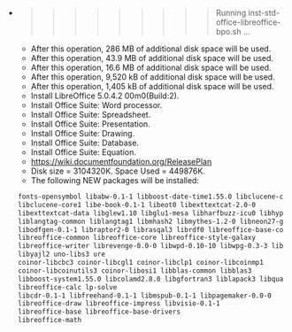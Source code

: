 * >>>>>>>>> Running inst-std-office-libreoffice-bpo.sh ...
  * After this operation, 286 MB of additional disk space will be used.
  * After this operation, 43.9 MB of additional disk space will be used.
  * After this operation, 16.6 MB of additional disk space will be used.
  * After this operation, 9,520 kB of additional disk space will be used.
  * After this operation, 1,405 kB of additional disk space will be used.
  * Install LibreOffice 5.0.4.2 00m0(Build:2).
  * Install Office Suite: Word processor.
  * Install Office Suite: Spreadsheet.
  * Install Office Suite: Presentation.
  * Install Office Suite: Drawing.
  * Install Office Suite: Database.
  * Install Office Suite: Equation.
  * https://wiki.documentfoundation.org/ReleasePlan
  * Disk size = 3104320K. Space Used = 449876K.
  * The following NEW packages will be installed:
  ```bash
  fonts-opensymbol libabw-0.1-1 libboost-date-time1.55.0 libclucene-contribs1
  libclucene-core1 libe-book-0.1-1 libeot0 libexttextcat-2.0-0
  libexttextcat-data libglew1.10 libglu1-mesa libharfbuzz-icu0 libhyphen0
  liblangtag-common liblangtag1 libmhash2 libmythes-1.2-0 libneon27-gnutls
  libodfgen-0.1-1 libraptor2-0 librasqal3 librdf0 libreoffice-base-core
  libreoffice-common libreoffice-core libreoffice-style-galaxy
  libreoffice-writer librevenge-0.0-0 libwpd-0.10-10 libwpg-0.3-3 libxslt1.1
  libyajl2 uno-libs3 ure
  coinor-libcbc3 coinor-libcgl1 coinor-libclp1 coinor-libcoinmp1
  coinor-libcoinutils3 coinor-libosi1 libblas-common libblas3
  libboost-system1.55.0 libcolamd2.8.0 libgfortran3 liblapack3 libquadmath0
  libreoffice-calc lp-solve
  libcdr-0.1-1 libfreehand-0.1-1 libmspub-0.1-1 libpagemaker-0.0-0
  libreoffice-draw libreoffice-impress libvisio-0.1-1
  libreoffice-base libreoffice-base-drivers
  libreoffice-math
  ```

